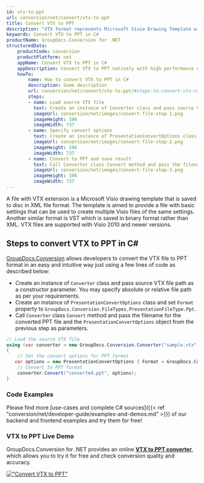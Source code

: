 ```yaml
---
id: vtx-to-ppt
url: conversion/net/convert/vtx-to-ppt
title: Convert VTX to PPT
description: "VTX format represents Microsoft Visio Drawing Template with .vtx extension. Learn how to convert VTX to PPT file programmatically in C# language using GroupDocs.Conversion for .NET library."
keywords: Convert VTX to PPT in C#
productName: GroupDocs.Conversion for .NET
structuredData:
    productCode: conversion
    productPlatform: net
    appName: Convert VTX to PPT in C#
    appDescription: Convert VTX to PPT natively with high performance using C# language and server side GroupDocs.Conversion for .NET APIs, without the use of any software like Microsoft or Open Office.
    howTo:
        name: How to convert VTX to PPT in C# 
        description: Some description
        url: conversion/net/convert/vtx-to-ppt/#steps-to-convert-vtx-to-ppt-in-c
        steps:
        - name: Load source VTX file 
          text: Create an instance of Converter class and pass source VTX file path as a constructor parameter. You may specify absolute or relative file path as per your requirements. 
          imageUrl: conversion/net/images/convert-file-step-1.png
          imageHeight: 196
          imageWidth: 737
        - name: Specify convert options 
          text: Create an instance of PresentationConvertOptions class.
          imageUrl: conversion/net/images/convert-file-step-2.png
          imageHeight: 196
          imageWidth: 737
        - name: Convert to PPT and save result 
          text: Call Converter class Convert method and pass the filename for the converted HTML file and the PresentationConvertOptions object from the previous step as parameters.
          imageUrl: conversion/net/images/convert-file-step-3.png
          imageHeight: 196
          imageWidth: 737
---
```


A file with VTX extension is a Microsoft Visio drawing template that is saved to disc in XML file format. The template is aimed to provide a file with basic settings that can be used to create multiple Visio files of the same settings. Another similar format is VST which is saved in binary format rather than XML. VTX files are supported with Visio 2010 and newer versions.

## Steps to convert VTX to PPT in C#

[GroupDocs.Conversion](https://products.groupdocs.com/conversion/net) allows developers to convert the VTX file to PPT format in an easy and intuitive way just using a few lines of code as described below:

* Create an instance of `Converter` class and pass source VTX file path as a constructor parameter. You may specify absolute or relative file path as per your requirements. 
* Create an instance of `PresentationConvertOptions` class and set `Format` property to `GroupDocs.Conversion.FileTypes.PresentationFileType.Ppt`.
* Call `Converter` class `Convert` method and pass the filename for the converted PPT file and the `PresentationConvertOptions` object from the previous step as parameters.

```csharp
// Load the source VTX file
using (var converter = new GroupDocs.Conversion.Converter("sample.vtx"))
{
    // Set the convert options for PPT format
   var options = new PresentationConvertOptions { Format = GroupDocs.Conversion.FileTypes.PresentationFileType.Ppt };
    // Convert to PPT format
    converter.Convert("converted.ppt", options);
}
```

### Code Examples

Please find more [use-cases and complete C# sources]({{< ref "conversion/net/developer-guide/examples-and-demos.md" >}}) of our backend and frontend examples and try them for free!

### VTX to PPT Live Demo

GroupDocs.Conversion for .NET provides an online [**VTX to PPT converter**](https://products.groupdocs.app/conversion/vtx-to-ppt), which allows you to try it for free and check conversion quality and accuracy.

[!["Convert VTX to PPT"](conversion/net/images/convert-to-ppt/convert-vtx-to-ppt.png)](https://products.groupdocs.app/conversion/vtx-to-ppt)